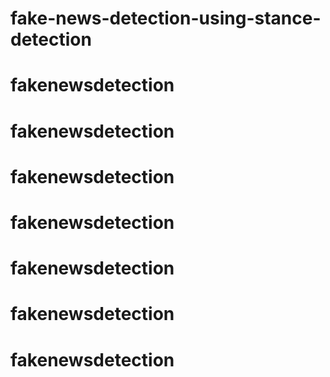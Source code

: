 # fake-news-detection-using-stance-detection
# fakenewsdetection
# fakenewsdetection
# fakenewsdetection
# fakenewsdetection
# fakenewsdetection
# fakenewsdetection
# fakenewsdetection
